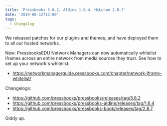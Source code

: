 ```yaml
---
title: 'Pressbooks 5.8.2, Aldine 1.6.4, McLuhan 2.8.7'
date: '2019-06-12T12:00'
tags:
  - Changelog
---
```


We released patches for our plugins and themes, and have deployed them to all our hosted
networks.

New: PressbooksEDU Network Managers can now automatically whitelist iframes across an
entire network from media sources they trust. See how to set up your network's whitelist:

- <https://networkmanagerguide.pressbooks.com/chapter/network-iframe-whitelist/>

Changelogs:

- <https://github.com/pressbooks/pressbooks/releases/tag/5.8.2>
- <https://github.com/pressbooks/pressbooks-aldine/releases/tag/1.6.4>
- <https://github.com/pressbooks/pressbooks-book/releases/tag/2.8.7>

Giddy up.
